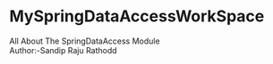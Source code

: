 # MySpringDataAccessWorkSpace
All About The SpringDataAccess Module<br>
Author:-Sandip Raju Rathodd
